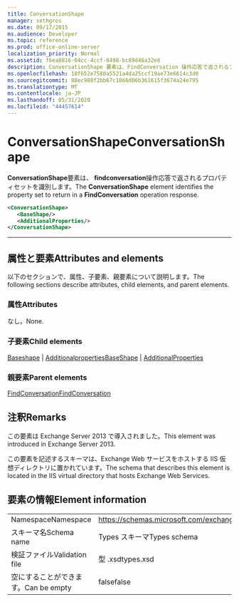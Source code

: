 ```yaml
---
title: ConversationShape
manager: sethgros
ms.date: 09/17/2015
ms.audience: Developer
ms.topic: reference
ms.prod: office-online-server
localization_priority: Normal
ms.assetid: f6ea8816-04cc-4ccf-8498-bc89d46a32e8
description: ConversationShape 要素は、FindConversation 操作応答で返されるプロパティセットを識別します。
ms.openlocfilehash: 18f652e7580a5521a4da25ccf19ae73e6614c3d0
ms.sourcegitcommit: 88ec988f2bb67c1866d06b361615f3674a24e795
ms.translationtype: MT
ms.contentlocale: ja-JP
ms.lasthandoff: 05/31/2020
ms.locfileid: "44457614"
---
```

# <a name="conversationshape"></a><span data-ttu-id="9fd10-103">ConversationShape</span><span class="sxs-lookup"><span data-stu-id="9fd10-103">ConversationShape</span></span>

<span data-ttu-id="9fd10-104">**ConversationShape**要素は、 **findconversation**操作応答で返されるプロパティセットを識別します。</span><span class="sxs-lookup"><span data-stu-id="9fd10-104">The **ConversationShape** element identifies the property set to return in a **FindConversation** operation response.</span></span> 
  
```XML
<ConversationShape>
   <BaseShape/>
   <AdditionalProperties/>
</ConversationShape>
```

 ****
## <a name="attributes-and-elements"></a><span data-ttu-id="9fd10-105">属性と要素</span><span class="sxs-lookup"><span data-stu-id="9fd10-105">Attributes and elements</span></span>

<span data-ttu-id="9fd10-106">以下のセクションで、属性、子要素、親要素について説明します。</span><span class="sxs-lookup"><span data-stu-id="9fd10-106">The following sections describe attributes, child elements, and parent elements.</span></span>
  
### <a name="attributes"></a><span data-ttu-id="9fd10-107">属性</span><span class="sxs-lookup"><span data-stu-id="9fd10-107">Attributes</span></span>

<span data-ttu-id="9fd10-108">なし。</span><span class="sxs-lookup"><span data-stu-id="9fd10-108">None.</span></span>
  
### <a name="child-elements"></a><span data-ttu-id="9fd10-109">子要素</span><span class="sxs-lookup"><span data-stu-id="9fd10-109">Child elements</span></span>

<span data-ttu-id="9fd10-110">[Baseshape](baseshape.md)  | [Additionalproperties](additionalproperties.md)</span><span class="sxs-lookup"><span data-stu-id="9fd10-110">[BaseShape](baseshape.md) | [AdditionalProperties](additionalproperties.md)</span></span>
  
### <a name="parent-elements"></a><span data-ttu-id="9fd10-111">親要素</span><span class="sxs-lookup"><span data-stu-id="9fd10-111">Parent elements</span></span>

[<span data-ttu-id="9fd10-112">FindConversation</span><span class="sxs-lookup"><span data-stu-id="9fd10-112">FindConversation</span></span>](findconversation.md)
  
## <a name="remarks"></a><span data-ttu-id="9fd10-113">注釈</span><span class="sxs-lookup"><span data-stu-id="9fd10-113">Remarks</span></span>

<span data-ttu-id="9fd10-114">この要素は Exchange Server 2013 で導入されました。</span><span class="sxs-lookup"><span data-stu-id="9fd10-114">This element was introduced in Exchange Server 2013.</span></span>
  
<span data-ttu-id="9fd10-115">この要素を記述するスキーマは、Exchange Web サービスをホストする IIS 仮想ディレクトリに置かれています。</span><span class="sxs-lookup"><span data-stu-id="9fd10-115">The schema that describes this element is located in the IIS virtual directory that hosts Exchange Web Services.</span></span>
  
## <a name="element-information"></a><span data-ttu-id="9fd10-116">要素の情報</span><span class="sxs-lookup"><span data-stu-id="9fd10-116">Element information</span></span>

|||
|:-----|:-----|
|<span data-ttu-id="9fd10-117">Namespace</span><span class="sxs-lookup"><span data-stu-id="9fd10-117">Namespace</span></span>  <br/> |https://schemas.microsoft.com/exchange/services/2006/types  <br/> |
|<span data-ttu-id="9fd10-118">スキーマ名</span><span class="sxs-lookup"><span data-stu-id="9fd10-118">Schema name</span></span>  <br/> |<span data-ttu-id="9fd10-119">Types スキーマ</span><span class="sxs-lookup"><span data-stu-id="9fd10-119">Types schema</span></span>  <br/> |
|<span data-ttu-id="9fd10-120">検証ファイル</span><span class="sxs-lookup"><span data-stu-id="9fd10-120">Validation file</span></span>  <br/> |<span data-ttu-id="9fd10-121">型 .xsd</span><span class="sxs-lookup"><span data-stu-id="9fd10-121">types.xsd</span></span>  <br/> |
|<span data-ttu-id="9fd10-122">空にすることができます。</span><span class="sxs-lookup"><span data-stu-id="9fd10-122">Can be empty</span></span>  <br/> |<span data-ttu-id="9fd10-123">false</span><span class="sxs-lookup"><span data-stu-id="9fd10-123">false</span></span>  <br/> |
   

